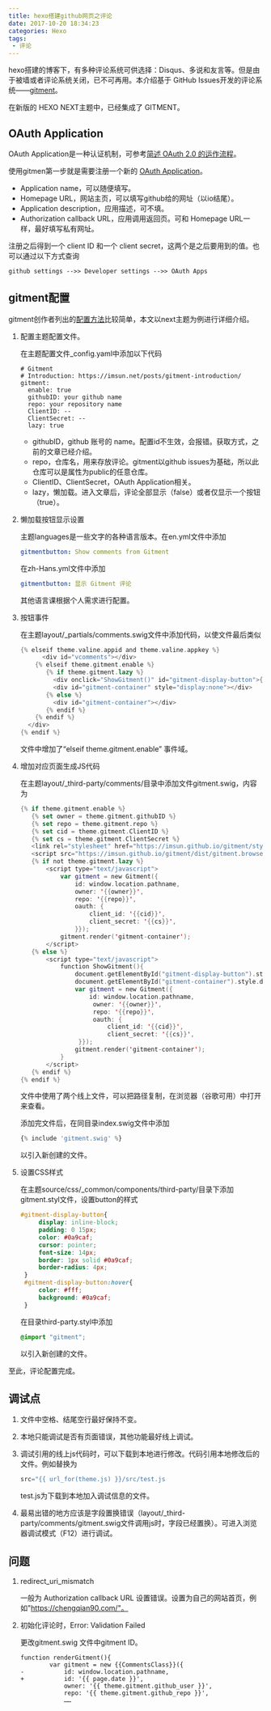 ```yaml
---
title: hexo搭建github网页之评论
date: 2017-10-20 18:34:23
categories: Hexo
tags:
 - 评论
---
```


hexo搭建的博客下，有多种评论系统可供选择：Disqus、多说和友言等。但是由于被墙或者评论系统关闭，已不可再用。本介绍基于 GitHub Issues开发的评论系统——[gitment](https://github.com/imsun/gitment)。

在新版的 HEXO NEXT主题中，已经集成了 GITMENT。

## OAuth Application

OAuth Application是一种认证机制，可参考[简述 OAuth 2.0 的运作流程](http://www.barretlee.com/blog/2016/01/10/oauth2-introduce/)。

使用gitmen第一步就是需要注册一个新的 [OAuth Application](https://github.com/settings/applications/new)。

- Application name，可以随便填写。
- Homepage URL，网站主页，可以填写github给的网址（以io结尾）。
- Application description，应用描述，可不填。
- Authorization callback URL，应用调用返回页。可和 Homepage URL一样，最好填写私有网址。

注册之后得到一个 client ID 和一个 client secret，这两个是之后要用到的值。也可以通过以下方式查询

```
github settings -->> Developer settings -->> OAuth Apps
```

## gitment配置

gitment创作者列出的[配置方法](https://imsun.net/posts/gitment-introduction/)比较简单，本文以next主题为例进行详细介绍。

1. 配置主题配置文件。

   在主题配置文件\_config.yaml中添加以下代码

   ```
   # Gitment
   # Introduction: https://imsun.net/posts/gitment-introduction/
   gitment:
     enable: true
     githubID: your github name
     repo: your repository name
     ClientID: --
     ClientSecret: --
     lazy: true
   ```

   - githubID，github 账号的 name。配置id不生效，会报错。获取方式，之前的文章已经介绍。
   - repo，仓库名，用来存放评论。gitment以github issues为基础，所以此仓库可以是属性为public的任意仓库。
   - ClientID、ClientSecret，OAuth Application相关。
   - lazy，懒加载。进入文章后，评论全部显示（false）或者仅显示一个按钮（true）。

2. 懒加载按钮显示设置

   主题languages是一些文字的各种语言版本。在en.yml文件中添加

   ```yaml
   gitmentbutton: Show comments from Gitment
   ```

   在zh-Hans.yml文件中添加

   ```yaml
   gitmentbutton: 显示 Gitment 评论
   ```

   其他语言课根据个人需求进行配置。

3. 按钮事件

   在主题layout/_partials/comments.swig文件中添加代码，以使文件最后类似

   ```swift
   {% elseif theme.valine.appid and theme.valine.appkey %}
         <div id="vcomments"></div>
       {% elseif theme.gitment.enable %}
          {% if theme.gitment.lazy %}
            <div onclick="ShowGitment()" id="gitment-display-button">{{ __('gitmentbutton') }}</div>
            <div id="gitment-container" style="display:none"></div>
          {% else %}
            <div id="gitment-container"></div>
          {% endif %}	
       {% endif %}
     </div>
   {% endif %}
   ```

   文件中增加了“elseif theme.gitment.enable” 事件域。

4. 增加对应页面生成JS代码

   在主题layout/_third-party/comments/目录中添加文件gitment.swig，内容为

   ```swift
   {% if theme.gitment.enable %}
      {% set owner = theme.gitment.githubID %}
      {% set repo = theme.gitment.repo %}
      {% set cid = theme.gitment.ClientID %}
      {% set cs = theme.gitment.ClientSecret %}
      <link rel="stylesheet" href="https://imsun.github.io/gitment/style/default.css">
      <script src="https://imsun.github.io/gitment/dist/gitment.browser.js"></script>
      {% if not theme.gitment.lazy %}
          <script type="text/javascript">
              var gitment = new Gitment({
                  id: window.location.pathname, 
                  owner: '{{owner}}',
                  repo: '{{repo}}',
                  oauth: {
                      client_id: '{{cid}}',
                      client_secret: '{{cs}}',
                  }});
              gitment.render('gitment-container');
          </script>
      {% else %}
          <script type="text/javascript">
              function ShowGitment(){
                  document.getElementById("gitment-display-button").style.display = "none";
                  document.getElementById("gitment-container").style.display = "block";
                  var gitment = new Gitment({
                      id: window.location.pathname, 
                       owner: '{{owner}}',
                       repo: '{{repo}}',
                       oauth: {
                           client_id: '{{cid}}',
                           client_secret: '{{cs}}',
                   }});
                  gitment.render('gitment-container');
              }
          </script>
      {% endif %}
   {% endif %}
   ```

   文件中使用了两个线上文件，可以把路径复制，在浏览器（谷歌可用）中打开来查看。

   添加完文件后，在同目录index.swig文件中添加

   ```js
   {% include 'gitment.swig' %}
   ```

   以引入新创建的文件。

5. 设置CSS样式

   在主题source/css/_common/components/third-party/目录下添加gitment.styl文件，设置button的样式

   ```css
   #gitment-display-button{
        display: inline-block;
        padding: 0 15px;
        color: #0a9caf;
        cursor: pointer;
        font-size: 14px;
        border: 1px solid #0a9caf;
        border-radius: 4px;
    }
    #gitment-display-button:hover{
        color: #fff;
        background: #0a9caf;
    }
   ```

   在目录third-party.styl中添加

   ```css
   @import "gitment";
   ```

   以引入新创建的文件。

至此，评论配置完成。

## 调试点

1. 文件中空格、结尾空行最好保持不变。

2. 本地只能调试是否有页面错误，其他功能最好线上调试。

3. 调试引用的线上js代码时，可以下载到本地进行修改。代码引用本地修改后的文件。例如替换为

   ```js
   src="{{ url_for(theme.js) }}/src/test.js
   ```

   test.js为下载到本地加入调试信息的文件。

4. 最易出错的地方应该是字段置换错误（layout/_third-party/comments/gitment.swig文件调用js时，字段已经置换）。可进入浏览器调试模式（F12）进行调试。

## 问题

1. redirect_uri_mismatch

   一般为 Authorization callback URL 设置错误。设置为自己的网站首页，例如"https://chengqian90.com/"。

2. 初始化评论时，Error: Validation Failed

   更改gitment.swig  文件中gitment ID。

   ```shell
   function renderGitment(){
           var gitment = new {{CommentsClass}}({
   -           id: window.location.pathname,
   +           id: '{{ page.date }}',
               owner: '{{ theme.gitment.github_user }}',
               repo: '{{ theme.gitment.github_repo }}',
               ……
   ```